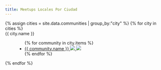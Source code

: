 ```yaml
---
title: Meetups Locales Por Ciudad
---
```


<dl>
{% assign cities = site.data.communities | group_by:"city" %}
{% for city in cities %}
  <dt>{{ city.name }}</dt>
  <dd>
    <ul>
      {% for community in city.items %}
        <li>
          <a href="{{ community.url }}" target="_blank">
            {{ community.name }}
          </a>
          <a href="{{ community.url }}/events/rss" target="_blank" title="Feed de eventos de {{ community.name }}">
            <img src="https://img.icons8.com/office/16/000000/rss--v1.png">
          </a>
          <a href="{{ community.url }}/events/ical" target="_blank" title="Calendario de eventos de {{ community.name }}">
            <img src="https://img.icons8.com/office/16/000000/calendar-plus.png">
          </a>
        </li>
      {% endfor %}
    </ul>
  </dd>
{% endfor %}
</dl>